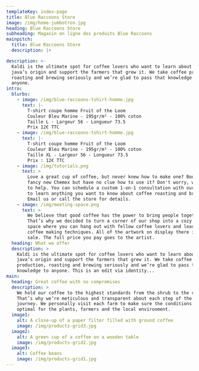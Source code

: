 ```yaml
---
templateKey: index-page
title: Blue Raccoons Store
image: /img/home-jumbotron.jpg
heading: Blue Raccoons Store
subheading: Magasin en ligne des produits Blue Raccoons
mainpitch:
  title: Blue Raccoons Store
  description: |+

description: >-
  Kaldi is the ultimate spot for coffee lovers who want to learn about their
  java’s origin and support the farmers that grew it. We take coffee production,
  roasting and brewing seriously and we’re glad to pass that knowledge to
  anyone.
intro:
  blurbs:
    - image: /img/blue-raccoons-tshirt-homme.jpg
      text: |-
        T-shirt coupe homme Fruit of the Loom 
        Couleur Bleu Marine - 195gr/m² - 100% coton
        Taille L - Largeur 56 - Longueur 73.5
        Prix 12€ TTC
    - image: /img/blue-raccoons-tshirt-homme.jpg
      text: |-
        T-shirt coupe homme Fruit of the Loom 
        Couleur Bleu Marine - 195gr/m² - 100% coton
        Taille XL - Largeur 56 - Longueur 73.5
        Prix : 12€ TTC
    - image: /img/tutorials.png
      text: >
        Love a great cup of coffee, but never knew how to make one? Bought a
        fancy new Chemex but have no clue how to use it? Don't worry, we’re here
        to help. You can schedule a custom 1-on-1 consultation with our baristas
        to learn anything you want to know about coffee roasting and brewing.
        Email us or call the store for details.
    - image: /img/meeting-space.png
      text: >
        We believe that good coffee has the power to bring people together.
        That’s why we decided to turn a corner of our shop into a cozy meeting
        space where you can hang out with fellow coffee lovers and learn about
        coffee making techniques. All of the artwork on display there is for
        sale. The full price you pay goes to the artist.
  heading: What we offer
  description: >
    Kaldi is the ultimate spot for coffee lovers who want to learn about their
    java’s origin and support the farmers that grew it. We take coffee
    production, roasting and brewing seriously and we’re glad to pass that
    knowledge to anyone. This is an edit via identity...
main:
  heading: Great coffee with no compromises
  description: >
    We hold our coffee to the highest standards from the shrub to the cup.
    That’s why we’re meticulous and transparent about each step of the coffee’s
    journey. We personally visit each farm to make sure the conditions are
    optimal for the plants, farmers and the local environment.
  image1:
    alt: A close-up of a paper filter filled with ground coffee
    image: /img/products-grid3.jpg
  image2:
    alt: A green cup of a coffee on a wooden table
    image: /img/products-grid2.jpg
  image3:
    alt: Coffee beans
    image: /img/products-grid1.jpg
---
```


